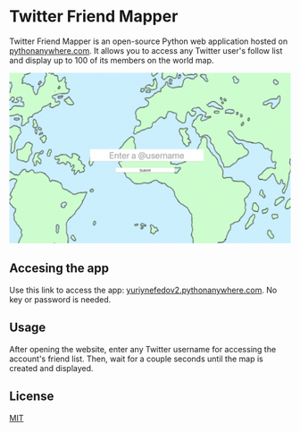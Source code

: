 # Twitter Friend Mapper

Twitter Friend Mapper is an open-source Python web application hosted on [pythonanywhere.com](pythonanywhere.com). It allows you to access any Twitter user's follow list and display up to 100 of its members on the world map.

![alt text](screenshot.png)

## Accesing the app

Use this link to access the app: [yuriynefedov2.pythonanywhere.com](yuriynefedov2.pythonanywhere.com). No key or password is needed.

## Usage

After opening the website, enter any Twitter username for accessing the account's friend list. Then, wait for a couple seconds until the map is created and displayed.


## License
[MIT](https://choosealicense.com/licenses/mit/)
